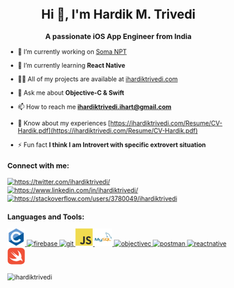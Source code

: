 <h1 align="center">Hi 👋, I'm Hardik M. Trivedi</h1>
<h3 align="center">A passionate iOS App Engineer from India</h3>

- 🔭 I’m currently working on [Soma NPT](https://apps.apple.com/us/app/soma-npt/id1333946625)

- 🌱 I’m currently learning **React Native**

- 👨‍💻 All of my projects are available at [ihardiktrivedi.com](ihardiktrivedi.com)

- 💬 Ask me about **Objective-C & Swift**

- 📫 How to reach me **ihardiktrivedi.ihart@gmail.com**

- 📄 Know about my experiences [https://ihardiktrivedi.com/Resume/CV-Hardik.pdf](https://ihardiktrivedi.com/Resume/CV-Hardik.pdf)

- ⚡ Fun fact **I think I am Introvert with specific extrovert situation**

<h3 align="left">Connect with me:</h3>
<p align="left">
<a href="https://twitter.com/https://twitter.com/ihardiktrivedi/" target="blank"><img align="center" src="https://raw.githubusercontent.com/rahuldkjain/github-profile-readme-generator/master/src/images/icons/Social/twitter.svg" alt="https://twitter.com/ihardiktrivedi/" height="30" width="40" /></a>
<a href="https://linkedin.com/in/https://www.linkedin.com/in/ihardiktrivedi/" target="blank"><img align="center" src="https://raw.githubusercontent.com/rahuldkjain/github-profile-readme-generator/master/src/images/icons/Social/linked-in-alt.svg" alt="https://www.linkedin.com/in/ihardiktrivedi/" height="30" width="40" /></a>
<a href="https://stackoverflow.com/users/https://stackoverflow.com/users/3780049/ihardiktrivedi" target="blank"><img align="center" src="https://raw.githubusercontent.com/rahuldkjain/github-profile-readme-generator/master/src/images/icons/Social/stack-overflow.svg" alt="https://stackoverflow.com/users/3780049/ihardiktrivedi" height="30" width="40" /></a>
</p>

<h3 align="left">Languages and Tools:</h3>
<p align="left"> <a href="https://www.cprogramming.com/" target="_blank" rel="noreferrer"> <img src="https://raw.githubusercontent.com/devicons/devicon/master/icons/c/c-original.svg" alt="c" width="40" height="40"/> </a> <a href="https://firebase.google.com/" target="_blank" rel="noreferrer"> <img src="https://www.vectorlogo.zone/logos/firebase/firebase-icon.svg" alt="firebase" width="40" height="40"/> </a> <a href="https://git-scm.com/" target="_blank" rel="noreferrer"> <img src="https://www.vectorlogo.zone/logos/git-scm/git-scm-icon.svg" alt="git" width="40" height="40"/> </a> <a href="https://developer.mozilla.org/en-US/docs/Web/JavaScript" target="_blank" rel="noreferrer"> <img src="https://raw.githubusercontent.com/devicons/devicon/master/icons/javascript/javascript-original.svg" alt="javascript" width="40" height="40"/> </a> <a href="https://www.mysql.com/" target="_blank" rel="noreferrer"> <img src="https://raw.githubusercontent.com/devicons/devicon/master/icons/mysql/mysql-original-wordmark.svg" alt="mysql" width="40" height="40"/> </a> <a href="https://developer.apple.com/library/archive/documentation/Cocoa/Conceptual/ProgrammingWithObjectiveC/Introduction/Introduction.html" target="_blank" rel="noreferrer"> <img src="https://www.vectorlogo.zone/logos/apple_objectivec/apple_objectivec-icon.svg" alt="objectivec" width="40" height="40"/> </a> <a href="https://postman.com" target="_blank" rel="noreferrer"> <img src="https://www.vectorlogo.zone/logos/getpostman/getpostman-icon.svg" alt="postman" width="40" height="40"/> </a> <a href="https://reactnative.dev/" target="_blank" rel="noreferrer"> <img src="https://reactnative.dev/img/header_logo.svg" alt="reactnative" width="40" height="40"/> </a> <a href="https://developer.apple.com/swift/" target="_blank" rel="noreferrer"> <img src="https://raw.githubusercontent.com/devicons/devicon/master/icons/swift/swift-original.svg" alt="swift" width="40" height="40"/> </a> </p>

<p><img align="center" src="https://github-readme-stats.vercel.app/api/top-langs?username=ihardiktrivedi&show_icons=true&locale=en&layout=compact" alt="ihardiktrivedi" /></p>
